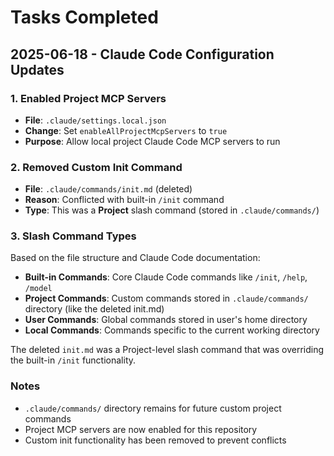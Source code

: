 # Tasks Completed

## 2025-06-18 - Claude Code Configuration Updates

### 1. Enabled Project MCP Servers
- **File**: `.claude/settings.local.json`
- **Change**: Set `enableAllProjectMcpServers` to `true`
- **Purpose**: Allow local project Claude Code MCP servers to run

### 2. Removed Custom Init Command
- **File**: `.claude/commands/init.md` (deleted)
- **Reason**: Conflicted with built-in `/init` command
- **Type**: This was a **Project** slash command (stored in `.claude/commands/`)

### 3. Slash Command Types
Based on the file structure and Claude Code documentation:

- **Built-in Commands**: Core Claude Code commands like `/init`, `/help`, `/model`
- **Project Commands**: Custom commands stored in `.claude/commands/` directory (like the deleted init.md)
- **User Commands**: Global commands stored in user's home directory
- **Local Commands**: Commands specific to the current working directory

The deleted `init.md` was a Project-level slash command that was overriding the built-in `/init` functionality.

### Notes
- `.claude/commands/` directory remains for future custom project commands
- Project MCP servers are now enabled for this repository
- Custom init functionality has been removed to prevent conflicts